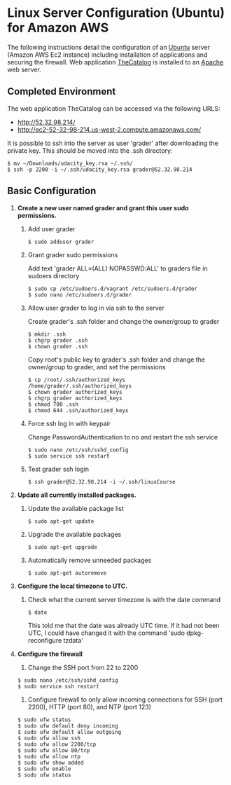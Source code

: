 # Linux Server Configuration (Ubuntu) for Amazon AWS

The following instructions detail the configuration of an [Ubuntu](http://www.ubuntu.com/) server (Amazon AWS Ec2 instance) including installation of
applications and securing the firewall. Web application [TheCatalog](https://github.com/thurstonemerson/the-catalog) is installed to an [Apache](https://httpd.apache.org/) web server. 

## Completed Environment

The web application TheCatalog can be accessed via the following URLS:

- http://52.32.98.214/ 
- http://ec2-52-32-98-214.us-west-2.compute.amazonaws.com/

It is possible to ssh into the server as user 'grader' after downloading the private key. This should
be moved into the .ssh directory:

```
$ mv ~/Downloads/udacity_key.rsa ~/.ssh/
$ ssh -p 2200 -i ~/.ssh/udacity_key.rsa grader@52.32.98.214
```

## Basic Configuration

1. **Create a new user named grader and grant this user sudo permissions.**
	1. Add user grader
    	```
		$ sudo adduser grader
    	```
    
    1. Grant grader sudo permissions
    
    	Add text 'grader ALL=(ALL) NOPASSWD:ALL' to graders file in sudoers directory
        ```
		$ sudo cp /etc/sudoers.d/vagrant /etc/sudoers.d/grader
		$ sudo nano /etc/sudoers.d/grader
    	```
    	
    1. Allow user grader to log in via ssh to the server
    
		Create grader's .ssh folder and change the owner/group to grader
		
		```
		$ mkdir .ssh
		$ chgrp grader .ssh
		$ chown grader .ssh
    	```
    	Copy root's public key to grader's .ssh folder and change the owner/group to grader, and set the permissions
    	```
		$ cp /root/.ssh/authorized_keys /home/grader/.ssh/authorized_keys
		$ chown grader authorized_keys
		$ chgrp grader authorized_keys
		$ chmod 700 .ssh
		$ chmod 644 .ssh/authorized_keys
    	``` 	
    1. Force ssh log in with keypair
    
     	Change PasswordAuthentication to no and restart the ssh service
		```
		$ sudo nano /etc/ssh/sshd_config
		$ sudo service ssh restart
    	```

    1. Test grader ssh login
    	```
		$ ssh grader@52.32.98.214 -i ~/.ssh/linuxCourse
    	```	

1. **Update all currently installed packages.**
     1. Update the available package list
     
    	```
		$ sudo apt-get update
    	```	
     1. Upgrade the available packages
     
    	```
		$ sudo apt-get upgrade
    	```	
     1. Automatically remove unneeded packages
     
    	```
		$ sudo apt-get autoremove
    	```	

1. **Configure the local timezone to UTC.**
     1. Check what the current server timezone is with the date command
     
    	```
		$ date
    	```
    	
    	This told me that the date was already UTC time. If it had not been UTC, I could have
    	changed it with the command 'sudo dpkg-reconfigure tzdata'
    	
1. **Configure the firewall** 

	1. Change the SSH port from 22 to 2200

	```
	$ sudo nano /etc/ssh/sshd_config
	$ sudo service ssh restart
	```
	
	1. Configure firewall to only allow incoming connections for SSH (port 2200), HTTP (port 80), and NTP (port 123)

	```
	$ sudo ufw status
	$ sudo ufw default deny incoming
	$ sudo ufw default allow outgoing
	$ sudo ufw allow ssh
	$ sudo ufw allow 2200/tcp
	$ sudo ufw allow 80/tcp
	$ sudo ufw allow ntp
	$ sudo ufw show added
	$ sudo ufw enable
	$ sudo ufw status
	```
		